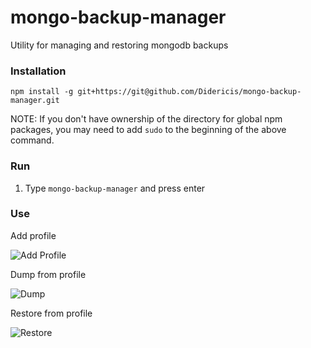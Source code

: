 # mongo-backup-manager
Utility for managing and restoring mongodb backups

### Installation
`npm install -g git+https://git@github.com/Didericis/mongo-backup-manager.git`

NOTE: If you don't have ownership of the directory for global npm packages, you may need to add `sudo` to the beginning of the above command.

### Run

1. Type `mongo-backup-manager` and press enter

### Use

Add profile

![Add Profile](http://i.imgur.com/sFDZiNv.gif)

Dump from profile

![Dump](http://i.imgur.com/c9d2JNL.gif)

Restore from profile

![Restore](http://i.imgur.com/h84NXm8.gif)
